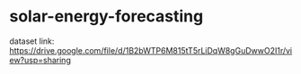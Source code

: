 # solar-energy-forecasting

dataset link: https://drive.google.com/file/d/1B2bWTP6M815tT5rLiDqW8gGuDwwO2I1r/view?usp=sharing
